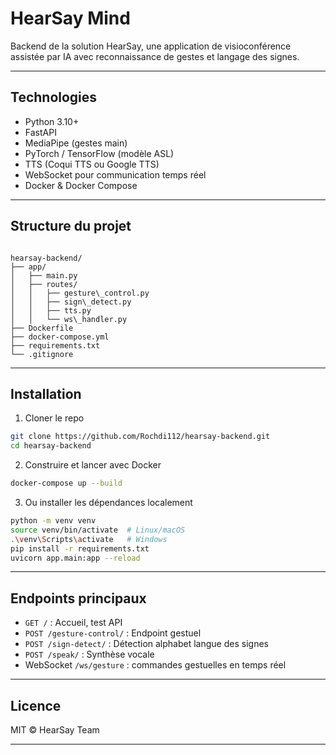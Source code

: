 # HearSay Mind 

Backend de la solution HearSay, une application de visioconférence assistée par IA avec reconnaissance de gestes et langage des signes.

---

## Technologies

- Python 3.10+
- FastAPI
- MediaPipe (gestes main)
- PyTorch / TensorFlow (modèle ASL)
- TTS (Coqui TTS ou Google TTS)
- WebSocket pour communication temps réel
- Docker & Docker Compose

---

## Structure du projet

```

hearsay-backend/
├── app/
│   ├── main.py
│   ├── routes/
│   │   ├── gesture\_control.py
│   │   ├── sign\_detect.py
│   │   ├── tts.py
│   │   └── ws\_handler.py
├── Dockerfile
├── docker-compose.yml
├── requirements.txt
└── .gitignore

````

---

## Installation

1. Cloner le repo

```bash
git clone https://github.com/Rochdi112/hearsay-backend.git
cd hearsay-backend
````

2. Construire et lancer avec Docker

```bash
docker-compose up --build
```

3. Ou installer les dépendances localement

```bash
python -m venv venv
source venv/bin/activate  # Linux/macOS
.\venv\Scripts\activate   # Windows
pip install -r requirements.txt
uvicorn app.main:app --reload
```

---

## Endpoints principaux

* `GET /` : Accueil, test API
* `POST /gesture-control/` : Endpoint gestuel
* `POST /sign-detect/` : Détection alphabet langue des signes
* `POST /speak/` : Synthèse vocale
* WebSocket `/ws/gesture` : commandes gestuelles en temps réel

---


## Licence

MIT © HearSay Team

---
